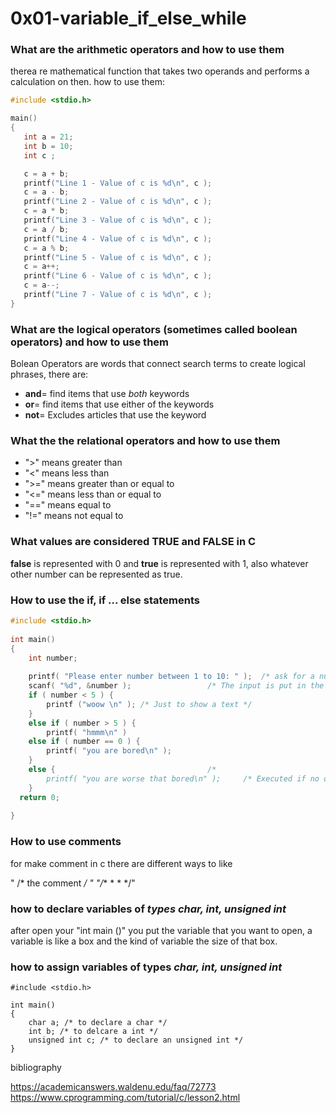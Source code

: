# 0x01-variable_if_else_while 
### What are the arithmetic operators and how to use them
therea re mathematical function that takes two operands and performs a calculation on then. how to use them:
```c
#include <stdio.h>

main()
{
   int a = 21;
   int b = 10;
   int c ;

   c = a + b;
   printf("Line 1 - Value of c is %d\n", c );
   c = a - b;
   printf("Line 2 - Value of c is %d\n", c );
   c = a * b;
   printf("Line 3 - Value of c is %d\n", c );
   c = a / b;
   printf("Line 4 - Value of c is %d\n", c );
   c = a % b;
   printf("Line 5 - Value of c is %d\n", c );
   c = a++; 
   printf("Line 6 - Value of c is %d\n", c );	
   c = a--; 
   printf("Line 7 - Value of c is %d\n", c );
}
```
### What are the logical operators (sometimes called boolean operators) and how to use them
Bolean Operators are words that connect search terms to create logical phrases, there are:
- **and**= find items that use *both* keywords
- **or**= find items that use either of the keywords 
- **not**= Excludes articles that use the keyword 

### What the the relational operators and how to use them
- ">" means greater than 
- "<" means less than
- ">=" means greater than or equal to
- "<=" means less than or equal to
- "==" means equal to
- "!=" means not equal to

### What values are considered TRUE and FALSE in C
**false** is represented with 0 and **true** is represented with 1, also whatever other number can be represented as true.

### How to use the if, if ... else statements
```c
#include <stdio.h>    
 
int main()                            
{
    int number;                         
   
    printf( "Please enter number between 1 to 10: " );  /* ask for a number  */
    scanf( "%d", &number );                 /* The input is put in the variable (number) */
    if ( number < 5 ) {                  
        printf ("woow \n" ); /* Just to show a text */
    }
    else if ( number > 5 ) {            
        printf( "hmmm\n" )
    else if ( number == 0 ) {            
        printf( "you are bored\n" );       
    }
    else {                                  /*
        printf( "you are worse that bored\n" );     /* Executed if no other statement is */
    }
  return 0;
 
}
```

### How to use comments
for make comment in c there are different ways to like 

" /* the comment */ "
"/** 
*
*
*/" 

### how to declare variables of *types char, int, unsigned int*
after open your "int main ()" you put the variable that you want to open, a variable is like a box and the kind of variable the size of that box.

### how to assign variables of types *char, int, unsigned int*
```
#include <stdio.h>    
 
int main()                            
{
    char a; /* to declare a char */
    int b; /* to delcare a int */ 
    unsigned int c; /* to declare an unsigned int */
}
``` 




bibliography

https://academicanswers.waldenu.edu/faq/72773
https://www.cprogramming.com/tutorial/c/lesson2.html